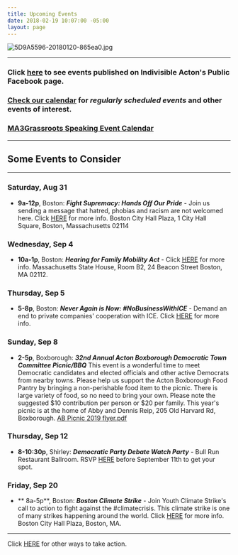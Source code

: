 ```yaml
---
title: Upcoming Events
date: 2018-02-19 10:07:00 -05:00
layout: page
---
```


![5D9A5596-20180120-865ea0.jpg](/uploads/5D9A5596-20180120-865ea0.jpg)

---

### Click [here](https://www.facebook.com/pg/IndivisibleActon/events/?ref=page_internal) to see events published on Indivisible Acton's Public Facebook page.

### [Check our calendar](http://www.indivisibleacton.org/calendar.html) for *regularly scheduled events* and other events of interest.

### [MA3Grassroots Speaking Event Calendar](https://www.ma3grassroots.com/event-calendar)

---

## Some Events to Consider

---

### Saturday, Aug 31

* **9a-12p**, Boston: ***Fight Supremacy: Hands Off Our Pride*** - Join us sending a message that hatred, phobias and racism are not welcomed here.  Click [HERE](https://www.facebook.com/events/347983952580496/?active_tab=about) for more info.  Boston City Hall Plaza,
1 City Hall Square, Boston, Massachusetts 02114  


### Wednesday, Sep 4

* **10a-1p**, Boston:  ***Hearing for Family Mobility Act*** - Click [HERE](https://www.massjwj.net/events-2/2019/8/28/work-and-family-mobility-act-hearing) for more info.  Massachusetts State House, Room B2, 24 Beacon Street Boston, MA 02112.  

### Thursday, Sep 5

* **5-8p**, Boston: ***Never Again is Now: #NoBusinessWithICE*** - Demand an end to private companies' cooperation with ICE.  Click [HERE](https://www.facebook.com/events/489373111624120/) for more info.  

### Sunday, Sep 8

* **2-5p**, Boxborough:  ***32nd Annual Acton Boxborough Democratic Town Committee Picnic/BBQ*** This event is a wonderful time to meet Democratic candidates and elected officials and other active Democrats from nearby towns. Please help us support the Acton Boxborough Food Pantry by bringing a non-perishable food item to the picnic. There is large variety of food, so no need to bring your own. Please note the suggested $10 contribution per person or $20 per family. This year's picnic is at the home of Abby and Dennis Reip, 205 Old Harvard Rd, Boxborough. [AB Picnic 2019 flyer.pdf](/uploads/AB%20Picnic%202019%20flyer.pdf)

### Thursday, Sep 12

* **8-10:30p**, Shirley:  ***Democratic Party Debate Watch Party*** - Bull Run Restaurant Ballroom.  RSVP [HERE](https://u1584542.ct.sendgrid.net/mps2/c/3AA/ni0YAA/t.2uj/q22Xc3LsQtuCpl2EJCUMYw/h57/DlndGaO5uZHYaMBii-2B3BW-2BsrvGsGZQlREs0fvKw28d8JG0ltS31Z1sWLhulhi6yzjgCEVvEn-2B1ve2R19OtkuKkbMMwZ1NQcVGaf-2FW7Cso1PARqyvSf8z936eH3BGFKcIlvEeNsgvMohQZrbPKBo2XHOGvRw9HeU4CnbRZAudGVW47o14gxTrbgqcPM9svVz-2BsRFdoAbAy04HZDzJ4kR6A46n9sAbxSln5K8CNSQI-2FDUo8aerFBG0RTfkacFfbq4AlNUu5iTNJLLc80GI-2BvohMFz-2BeXNQYPVUg-2FX0vnjjTQ2zvADqaDhn0Fzb2x0iIZ6uqensvTBo1UES1UWGS5wwoV8h5Jbkb92pJ5OF5m6LT4I-3D/OO4w) before September 11th to get your spot.

### Friday, Sep 20

* ** 8a-5p**, Boston:  ***Boston Climate Strike*** - Join Youth Climate Strike's call to action to fight against the #climatecrisis.  This climate strike is one of many strikes happening around the world.  Click [HERE](https://www.facebook.com/events/349500849297711/) for more info.  Boston City Hall Plaza, Boston, MA.  


---

Click [HERE](http://www.indivisibleacton.org/take-action.html) for other ways to take action.